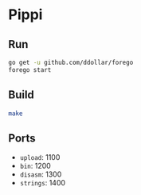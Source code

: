 # Pippi

## Run

```bash
go get -u github.com/ddollar/forego
forego start
```

## Build

```bash
make
```

## Ports

* `upload`:  1100
* `bin`:     1200
* `disasm`:  1300
* `strings`: 1400
